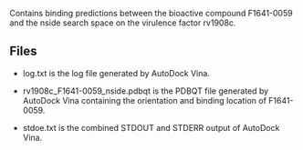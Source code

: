 Contains binding predictions between the bioactive compound F1641-0059 and the nside search space on the virulence factor rv1908c.

## Files

- log.txt is the log file generated by AutoDock Vina.

- rv1908c_F1641-0059_nside.pdbqt is the PDBQT file generated by AutoDock Vina containing the orientation and binding location of F1641-0059.

- stdoe.txt is the combined STDOUT and STDERR output of AutoDock Vina.

